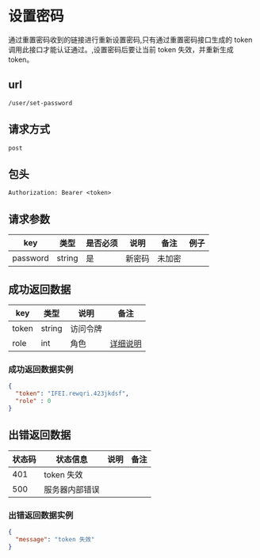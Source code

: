 # 设置密码

通过重置密码收到的链接进行重新设置密码,只有通过重置密码接口生成的 token 调用此接口才能认证通过。,设置密码后要让当前 token 失效，并重新生成 token。

## url

```
/user/set-password
```

## 请求方式

```
post
```

## 包头

```
Authorization: Bearer <token>
```

## 请求参数

| key | 类型 | 是否必须 | 说明 | 备注 | 例子 |
| --- | --- | --- | --- | --- | --- |
| password | string | 是 | 新密码 | 未加密 |  |

## 成功返回数据

| key | 类型 | 说明 | 备注 |
| --- | --- | --- | --- |
| token | string | 访问令牌 |  |
| role | int | 角色 | [详细说明](/table/user.md#role) |

### 成功返回数据实例

```json
{
  "token": "IFEI.rewqri.423jkdsf",
  "role" : 0
}
```

## 出错返回数据

| 状态码 | 状态信息 | 说明 | 备注 |
| --- | --- | --- | --- |
| 401 | token 失效 |  |  |
| 500 | 服务器内部错误 |  |  |

### 出错返回数据实例

```json
{
  "message": "token 失效"
}
```
